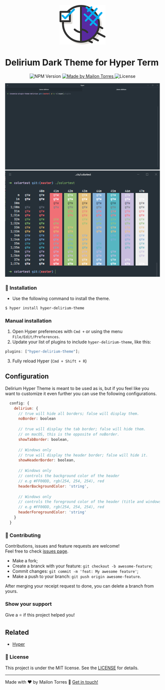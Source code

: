 <p align="center">
  <img src=".github/icon.png" style="width:150px;" />
</p>

# Delirium Dark Theme for Hyper Term

<p align="center">
    <img alt="NPM Version" src="https://img.shields.io/npm/v/hyper-delirium-theme.svg">
    <a href="https://www.linkedin.com/in/mailontorres/">
        <img alt="Made by Mailon Torres" src="https://img.shields.io/badge/made%20by-mr4torr-%2304D361">
    </a>
    <img alt="License" src="https://img.shields.io/badge/license-MIT-brightgreen">
</p>

<img src=".github/cover.png"/>
<img src=".github/theme.png"/>

### 🚀 Installation

- Use the following command to install the theme.

```bash
$ hyper install hyper-delirium-theme
```

### Manual installation

1. Open Hyper preferences with `Cmd +` or using the menu `File/Edit/Preferences`.
2. Update your list of plugins to include `hyper-delirium-theme`, like this:

```javascript
plugins: ["hyper-delirium-theme"];
```

3. Fully reload Hyper (`Cmd + Shift + R`)

## Configuration

Delirium Hyper Theme is meant to be used as is, but if you feel like you want to
customize it even further you can use the following configurations.

```javascript
  config: {
    delirium: {
      // true will hide all borders; false will display them.
      noBorder: boolean

      // true will display the tab border; false will hide them.
      // on macOS, this is the opposite of noBorder.
      showTabBorder: boolean,

      // Windows only
      // true will display the header border; false will hide it.
      showHeaderBorder: boolean,

      // Windows only
      // controls the background color of the header
      // e.g #FF00DD, rgb(254, 254, 254), red
      headerBackgroundColor: 'string',

      // Windows only
      // controls the foreground color of the header (title and windows controls)
      // e.g #FF00DD, rgb(254, 254, 254), red
      headerForegroundColor: 'string'
    }
  }
```

### 🤝 Contributing

Contributions, issues and feature requests are welcome!<br />Feel free to check [issues page](https://github.com/mr4torr/hyper-delirium-theme/issues).

- Make a fork;
- Create a branck with your feature: `git checkout -b awesome-feature`;
- Commit changes: `git commit -m 'feat: My awesome feature'`;
- Make a push to your branch: `git push origin awesome-feature`.

After merging your receipt request to done, you can delete a branch from yours.

### Show your support

Give a ⭐️ if this project helped you!

## Related

- [Hyper](https://hyper.is/)

### :memo: License

This project is under the MIT license. See the [LICENSE](LICENSE.md) for details.

---

Made with ♥ by Mailon Torres :wave: [Get in touch!](https://www.linkedin.com/in/mailontorres/)
